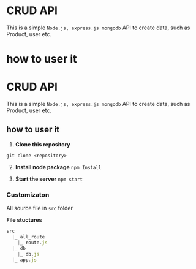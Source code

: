 
# CRUD API
This is a simple `Node.js, express.js mongodb` API to create data, such as Product, user etc.

# how to user it


# CRUD API
This is a simple `Node.js, express.js mongodb` API to create data, such as Product, user etc.

## how to user it
1. **Clone this repository**

`git clone <repository>`

2. **Install node package**
`npm Install`

3. **Start the server**
`npm start`

### Customizaton
All source file in `src` folder

**File stuctures**


```javascript
src
  |_ all_route
    |_ route.js
  |_ db
    |_ db.js
  |_ app.js  
```

